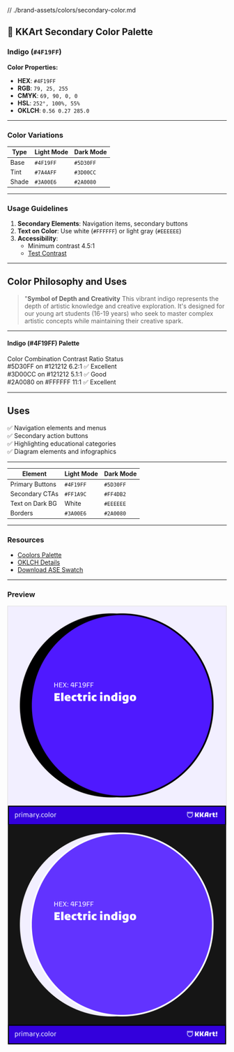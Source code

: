 // ./brand-assets/colors/secondary-color.md
## 🎨 KKArt Secondary Color Palette
### Indigo (`#4F19FF`)

**Color Properties:**
- **HEX**: `#4F19FF`
- **RGB**: `79, 25, 255`
- **CMYK**: `69, 90, 0, 0`
- **HSL**: `252°, 100%, 55%`
- **OKLCH**: `0.56 0.27 285.0`

---

### Color Variations
| Type   | Light Mode    | Dark Mode     |
|--------|---------------|---------------|
| Base   | `#4F19FF`     | `#5D30FF`     | <!-- 20% روشن‌تر -->
| Tint   | `#7A4AFF`     | `#3D00CC`     | <!-- 30% تیره‌تر -->
| Shade  | `#3A00E6`     | `#2A0080`     | <!-- 50% تیره‌تر -->

---

### Usage Guidelines
1. **Secondary Elements**: Navigation items, secondary buttons
2. **Text on Color**: Use white (`#FFFFFF`) or light gray (`#EEEEEE`)
3. **Accessibility**: 
   - Minimum contrast 4.5:1 
   - [Test Contrast](https://webaim.org/resources/contrastchecker/?fcolor=4F19FF&bcolor=FFFFFF)

---

## Color Philosophy and Uses
> "**Symbol of Depth and Creativity**
This vibrant indigo represents the depth of artistic knowledge and creative exploration. It's designed for our young art students (16-19 years) who seek to master complex artistic concepts while maintaining their creative spark.

---

#### Indigo (#4F19FF) Palette
Color Combination	Contrast Ratio	Status <br>
#5D30FF on #121212	6.2:1	✅ Excellent<br>
#3D00CC on #121212	5.1:1	✅ Good<br>
#2A0080 on #FFFFFF	11:1	✅ Excellent

---

## Uses
✅ Navigation elements and menus  
✅ Secondary action buttons  
✅ Highlighting educational categories  
✅ Diagram elements and infographics

---

| Element          | Light Mode     | Dark Mode     |
|------------------|----------------|---------------|
| Primary Buttons  | `#4F19FF`      | `#5D30FF`     |
| Secondary CTAs   | `#FF1A9C`      | `#FF4DB2`     |
| Text on Dark BG  | White          | `#EEEEEE`     |
| Borders          | `#3A00E6`      | `#2A0080`     |

---

### Resources
- [Coolors Palette](https://coolors.co/4f19ff)
- [OKLCH Details](https://lch.oklch.com/#0.56,0.27,285.0)
- [Download ASE Swatch](/brand-assets/colors/secondary/indigo-swatch.ase)

---

### Preview
![Indigo in Light/Dark Modes](kkart-secondary-indigo-light-dark.png)
